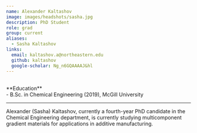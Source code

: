 ```yaml
---
name: Alexander Kaltashov
image: images/headshots/sasha.jpg
description: PhD Student
role: grad
group: current
aliases:
  - Sasha Kaltashov
links:
  email: kaltashov.a@northeastern.edu
  github: kaltashov
  google-scholar: Ng_n6GQAAAAJ&hl
---
```


<br>
**Education**
<br>
- B.Sc. in Chemical Engineering (2019), McGill University
<br>
<hr>

Alexander (Sasha) Kaltashov, currently a fourth-year PhD candidate in the Chemical Engineering department, is currently studying multicomponent gradient materials for applications in additive manufacturing.

